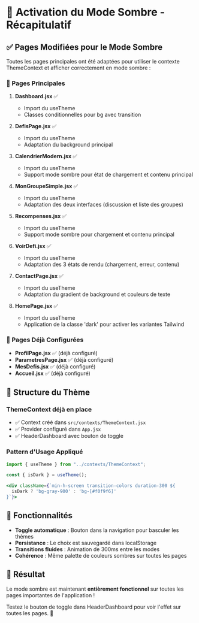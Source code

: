 # 🌙 Activation du Mode Sombre - Récapitulatif

## ✅ Pages Modifiées pour le Mode Sombre

Toutes les pages principales ont été adaptées pour utiliser le contexte ThemeContext et afficher correctement en mode sombre :

### 📄 Pages Principales
1. **Dashboard.jsx** ✅
   - Import du useTheme
   - Classes conditionnelles pour bg avec transition
   
2. **DefisPage.jsx** ✅
   - Import du useTheme
   - Adaptation du background principal
   
3. **CalendrierModern.jsx** ✅
   - Import du useTheme
   - Support mode sombre pour état de chargement et contenu principal
   
4. **MonGroupeSimple.jsx** ✅
   - Import du useTheme
   - Adaptation des deux interfaces (discussion et liste des groupes)
   
5. **Recompenses.jsx** ✅
   - Import du useTheme  
   - Support mode sombre pour chargement et contenu principal
   
6. **VoirDefi.jsx** ✅
   - Import du useTheme
   - Adaptation des 3 états de rendu (chargement, erreur, contenu)
   
7. **ContactPage.jsx** ✅
   - Import du useTheme
   - Adaptation du gradient de background et couleurs de texte
   
8. **HomePage.jsx** ✅
   - Import du useTheme
   - Application de la classe 'dark' pour activer les variantes Tailwind

### 📄 Pages Déjà Configurées
- **ProfilPage.jsx** ✅ (déjà configuré)
- **ParametresPage.jsx** ✅ (déjà configuré)
- **MesDefis.jsx** ✅ (déjà configuré)  
- **Accueil.jsx** ✅ (déjà configuré)

## 🎨 Structure du Thème

### ThemeContext déjà en place
- ✅ Context créé dans `src/contexts/ThemeContext.jsx`
- ✅ Provider configuré dans `App.jsx`
- ✅ HeaderDashboard avec bouton de toggle

### Pattern d'Usage Appliqué
```jsx
import { useTheme } from "../contexts/ThemeContext";

const { isDark } = useTheme();

<div className={`min-h-screen transition-colors duration-300 ${
  isDark ? 'bg-gray-900' : 'bg-[#f0f9f6]'
}`}>
```

## 🚀 Fonctionnalités
- **Toggle automatique** : Bouton dans la navigation pour basculer les thèmes
- **Persistance** : Le choix est sauvegardé dans localStorage
- **Transitions fluides** : Animation de 300ms entre les modes
- **Cohérence** : Même palette de couleurs sombres sur toutes les pages

## 🌟 Résultat
Le mode sombre est maintenant **entièrement fonctionnel** sur toutes les pages importantes de l'application !

Testez le bouton de toggle dans HeaderDashboard pour voir l'effet sur toutes les pages. 🎉